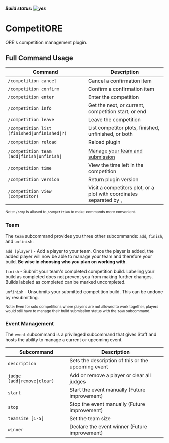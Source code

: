 ##### Build status: ![yes](https://img.shields.io/badge/pp-UP-green)

# CompetitORE

ORE's competition management plugin.

## Full Command Usage

| Command | Description |
| --- | --- |
| `/competition cancel` | Cancel a confirmation item |
| `/competition confirm` | Confirm a confirmation item |
| `/competition enter` | Enter the competition |
| `/competition info` | Get the next, or current, competition start, or end |
| `/competition leave` | Leave the competition |
| `/competition list (finished\|unfinished\|?)` | List competitor plots, finished, unfinished, or both |
| `/competition reload` | Reload plugin |
| `/competition team (add\|finish\|unfinish\|` | [Manage your team and submission](###team) |
| `/competition time` | View the time left in the competition |
| `/competition version` | Return plugin version |
| `/competition view (competitor)` | Visit a competitors plot, or a plot with coordinates separated by `,` |

<sub>Note: `/comp` is aliased to `/competition` to make commands more convenient.</sub>

### Team

The `team` subcommand provides you three other subcommands: `add`, `finish`, and `unfinish`:

`add [player]` -  Add a player to your team. Once the player is added, the added player will now be able to manage your team and therefore your build. **Be wise in choosing who you plan on working with**.

`finish` - Submit your team's completed competition build. Labeling your build as completed does not prevent you from making further changes. Builds labeled as completed can be marked uncompleted.

`unfinish` - Unsubmits your submitted competition build. This can be undone by resubmitting.

<sub>Note: Even for solo competitions where players are not allowed to work together, players would still have to manage their build submission status with the `team` subcommand.</sub>

### Event Management

The `event` subcommand is a privileged subcommand that gives Staff and hosts the ability to manage a current or upcoming event.

| Subcommand | Description |
| --- | --- |
| `description` | Sets the description of this or the upcoming event |
| `judge (add\|remove\|clear)` | Add or remove a player or clear all judges |
| `start` | Start the event manually (Future improvement) |
| `stop` | Stop the event manually (Future improvement) |
| `teamsize [1-5]` | Set the team size |
| `winner` | Declare the event winner (Future improvement) |
